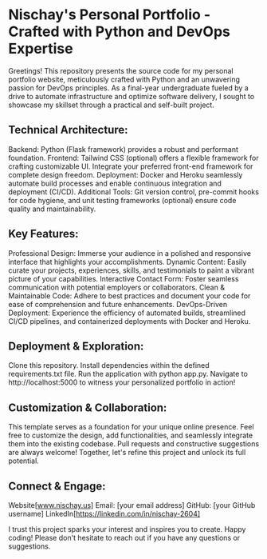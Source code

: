 
# Nischay's Personal Portfolio - Crafted with Python and DevOps Expertise

Greetings! This repository presents the source code for my personal portfolio website, meticulously crafted with Python and an unwavering passion for DevOps principles. As a final-year undergraduate fueled by a drive to automate infrastructure and optimize software delivery, I sought to showcase my skillset through a practical and self-built project.

## Technical Architecture:

Backend: Python (Flask framework) provides a robust and performant foundation.
Frontend: Tailwind CSS (optional) offers a flexible framework for crafting customizable UI. Integrate your preferred front-end framework for complete design freedom.
Deployment: Docker and Heroku seamlessly automate build processes and enable continuous integration and deployment (CI/CD).
Additional Tools: Git version control, pre-commit hooks for code hygiene, and unit testing frameworks (optional) ensure code quality and maintainability.

## Key Features:

Professional Design: Immerse your audience in a polished and responsive interface that highlights your accomplishments.
Dynamic Content: Easily curate your projects, experiences, skills, and testimonials to paint a vibrant picture of your capabilities.
Interactive Contact Form: Foster seamless communication with potential employers or collaborators.
Clean & Maintainable Code: Adhere to best practices and document your code for ease of comprehension and future enhancements.
DevOps-Driven Deployment: Experience the efficiency of automated builds, streamlined CI/CD pipelines, and containerized deployments with Docker and Heroku.

## Deployment & Exploration:

Clone this repository.
Install dependencies within the defined requirements.txt file.
Run the application with python app.py.
Navigate to http://localhost:5000 to witness your personalized portfolio in action!

## Customization & Collaboration:

This template serves as a foundation for your unique online presence. Feel free to customize the design, add functionalities, and seamlessly integrate them into the existing codebase. Pull requests and constructive suggestions are always welcome! Together, let's refine this project and unlock its full potential.

## Connect & Engage:

Website[www.nischay.us]
Email: [your email address]
GitHub: [your GitHub username]
LinkedIn[https://linkedin.com/in/nischay-2604]

I trust this project sparks your interest and inspires you to create. Happy coding! Please don't hesitate to reach out if you have any questions or suggestions.